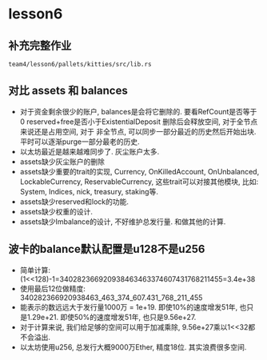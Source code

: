 # lesson6


## 补充完整作业
```
team4/lesson6/pallets/kitties/src/lib.rs
```


## 对比 assets 和 balances

* 对于资金剩余很少的账户, balances是会将它删除的. 
  要看RefCount是否等于0
  reserved+free是否小于ExistentialDeposit
  删除后会释放空间, 对于全节点来说还是占用空间, 对于
  非全节点, 可以同步一部分最近的历史然后开始出块. 
  平时可以逐渐purge一部分最老的历史.
* 以太坊最近是越来越难同步了. 灰尘账户太多.
* assets缺少灰尘账户的删除
* assets缺少重要的trait的实现, 
  Currency, OnKilledAccount, OnUnbalanced,
  LockableCurrency, ReservableCurrency,
  这些trait可以对接其他模块,
  比如: System, Indices, nick, treasury, staking等.
* assets缺少reserved和lock的功能. 
* assets缺少权重的设计.
* assets缺少Imbalance的设计, 不好维护总发行量. 和做其他的计算. 


## 波卡的balance默认配置是u128不是u256

* 简单计算: (1<<128)-1=340282366920938463463374607431768211455=3.4e+38
* 使用最后12位做精度: 340282366920938463_463_374_607.431_768_211_455
* 能表示的数远远大于发行量1000万 = 1e+19.
  即使10%的速度增发51年, 也只是1.29e+21.
  即使50%的速度增发51年, 也只是9.56e+27.
* 对于计算来说, 我们给足够的空间可以用于加减乘除, 9.56e+27乘以1<<32都不会溢出.
* 以太坊使用u256, 总发行大概9000万Ether, 精度18位. 其实浪费很多空间.

